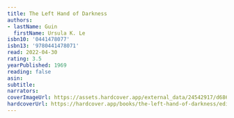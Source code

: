 ```yaml
---
title: The Left Hand of Darkness
authors:
- lastName: Guin
  firstName: Ursula K. Le
isbn10: '0441478077'
isbn13: '9780441478071'
read: 2022-04-30
rating: 3.5
yearPublished: 1969
reading: false
asin:
subtitle:
narrators:
coverImageUrl: https://assets.hardcover.app/external_data/24542917/d68669a2fa471f20f2bec91f8c35c8b855470387.jpeg
hardcoverUrl: https://hardcover.app/books/the-left-hand-of-darkness/editions/30400648
---
```

